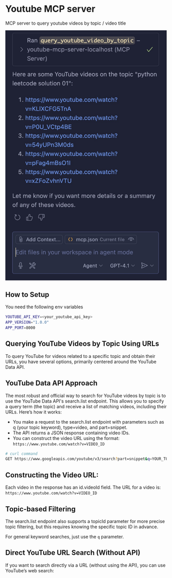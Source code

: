 # Youtube MCP server

MCP server to query youtube videos by topic / video title

![mcp server in action](design/mcp_vscode_screenshot.jpg)

## How to Setup

You need the following env variables

```bash
YOUTUBE_API_KEY=<your_youtube_api_key>
APP_VERSION="1.0.0"
APP_PORT=8000
```

## Querying YouTube Videos by Topic Using URLs

To query YouTube for videos related to a specific topic and obtain their URLs, you have several options, primarily centered around the YouTube Data API.

## YouTube Data API Approach

The most robust and official way to search for YouTube videos by topic is to use the YouTube Data API's search.list endpoint. This allows you to specify a query term (the topic) and receive a list of matching videos, including their URLs. Here’s how it works:

- You make a request to the search.list endpoint with parameters such as q (your topic keyword), type=video, and part=snippet.
- The API returns a JSON response containing video IDs.
- You can construct the video URL using the format: `https://www.youtube.com/watch?v=VIDEO_ID`

```bash
# curl command
GET https://www.googleapis.com/youtube/v3/search?part=snippet&q=YOUR_TOPIC&type=video&key=YOUR_API_KEY
```

## Constructing the Video URL:
Each video in the response has an id.videoId field.
The URL for a video is: `https://www.youtube.com/watch?v=VIDEO_ID`

## Topic-based Filtering

The search.list endpoint also supports a topicId parameter for more precise topic filtering,
but this requires knowing the specific topic ID in advance.

For general keyword searches, just use the `q` parameter.

## Direct YouTube URL Search (Without API)

If you want to search directly via a URL (without using the API), you can use YouTube’s web search:
